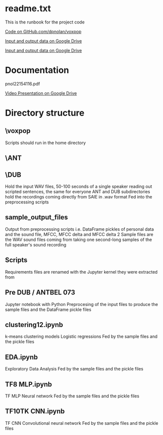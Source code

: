 # readme.txt

This is the runbook for the project code

[Code on GitHub.com/dpnolan/voxpop](https://github.com/dpnolan/voxpop)

[Input and output data on Google Drive](https://drive.google.com/drive/folders/1H7oVtb4p4dn21on6KVxUEnL4abff4e32?usp=sharing)

[Input and output data on Google Drive](https://drive.google.com/drive/folders/1H7oVtb4p4dn21on6KVxUEnL4abff4e32?usp=sharing)

# Documentation

pnol22154116.pdf

[Video Presentation on Google Drive](https://drive.google.com/drive/folders/1H7oVtb4p4dn21on6KVxUEnL4abff4e32?usp=sharing)

# Directory structure

## \voxpop 
Scripts should run in the home directory

## \ANT
## \DUB
Hold the input WAV files, 50-100 seconds of a single speaker reading out scripted sentences, the same for everyone
ANT and DUB subdirectories hold the recordings coming directly from SAIE in .wav format
Fed into the preprocessing scripts 

## sample_output_files 
Output from preprocessing scripts i.e. 
DataFrame pickles of personal data and the sound file, MFCC, MFCC delta and MFCC delta 2
Sample files are the WAV sound files coming from taking one second-long samples of the full speaker's sound recording

## Scripts

Requirements files are renamed with the Jupyter kernel they were extracted from 

## Pre DUB / ANTBEL $0 73$
Jupyter notebook with Python 
Preprocesing of the input files to produce the sample files and the DataFrame pickle files

## clustering12.ipynb
k-means clustering models 
Logistic regressions
Fed by the sample files and the pickle files

## EDA.ipynb
Exploratory Data Analysis
Fed by the sample files and the pickle files

## TF8 MLP.ipynb   
TF MLP Neural network 
Fed by the sample files and the pickle files

## TF10TK CNN.ipynb
TF CNN Convolutional neural network
Fed by the sample files and the pickle files

